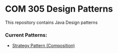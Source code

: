 # COM 305 Design Patterns
This repository contains Java Design patterns
### Current Patterns:
- [Strategy Pattern (Composition)](StrategyPattern/)

